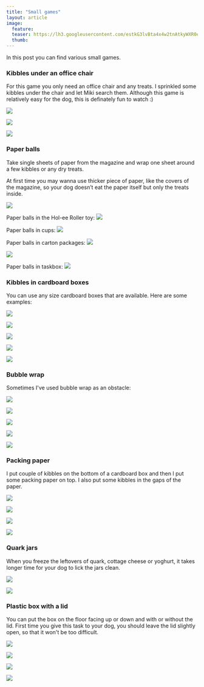 ```yaml
---
title: "Small games"
layout: article
image:
  feature:
  teaser: https://lh3.googleusercontent.com/estkG3lvBta4x4w2tnAtkyWXR0eeAAv6LrB8h5hpabc5HAYiAYtyxUMTEN8zr19LwAmvT1X-CkWoFQxKqdI6c7jk6UqS7EdVViBugJiV6dTqFstUkvpnfIy75zbrCzojIaAF5KYNgBGyaerh6JH5VG3FziyjdjEWu1yNumlaYT__sjXUutuWi_oh6LCYyMzThlEyY1cQQCRsjvNYrWS2ubFvc5iFcSChENjIbCUAu1vRrcAI6qivNxxZ3G73YjZY68jSXY8BIJpqy6dImk4RRX_k0nJb9ffT2gejPszYTmBnGO7Xq5Q46Bo-oKvg24RXoHdSA1-7aqyj4BBMgXiesjxffbiDT92wJKWdy7qciqgAxTN5u6BoXqS5fsLjjxDCA4gPccMzaHUoKivCK1q7bxnwSWkCNClTnVxCfq06RxxpoH6Eo50aHx02cMmfsbaim8yDOhMPDyH4Z3qmTJGnaBYSWste7wXymkYE_3FiVX5wD3RmB8tyoJh_b21BxJSpfdcfoWj29hO5zoW_liAi7joGkSYZmdCEJQ8JJyF9H5o=w245
  thumb:
---
```


In this post you can find various small games.

### Kibbles under an office chair

For this game you only need an office chair and any treats. I sprinkled some kibbles under the chair and let Miki search them. Although this game is relatively easy for the dog, this is definately fun to watch :)

[![](https://lh3.googleusercontent.com/UqgMVZ0GQIdVh6QFpUVoTuzNbKACdmqkfnPA3Ud9XmECwWfRUZwOdLBpD9yS0BbskDOpsB3VWLBBE1IjOp7nE3W2HXTOkBiftaYCump0gEhVVC0rNuwhpWcmU0mwXSwVx-7wGh-x9HXKWxXAzmJ-7GynKLkZBiAdLisfM0WX2F6WelGSZtUDsRNbWY-RKVzTAh7F5gXqB1Bd187bH-FIEwVK4ttqeShxS1IGdkVzUEp0wsAp-bT9FTUmADuk_MSh8jnfhDwO5vhsp3YaG3lCT_G_pO1Hq6gL0U3TlnNf0C6fMU5vHEVrp_lLfSHidVpcVoWNyLP5S8XPMrAJAorTGehrb9_zglrM_ueg8ru7iEqQLmmudJq4295UVczwyYv-DLgKpCjFHCI-QzbosAVaRF6YezyKglSeeQuboPAzy_856bBCEm2dUr9N4yz269n5g1ZEPpzFRt6K0-Aczq5eSd2pAAxzgKLkBdNBNtS1NGCbxAcrFf6D1GiNGXIBw2JibIiWI_0wptger0-ABPANJFKoHNpN7rP1yrum0GVdN7I=w800)](https://lh3.googleusercontent.com/UqgMVZ0GQIdVh6QFpUVoTuzNbKACdmqkfnPA3Ud9XmECwWfRUZwOdLBpD9yS0BbskDOpsB3VWLBBE1IjOp7nE3W2HXTOkBiftaYCump0gEhVVC0rNuwhpWcmU0mwXSwVx-7wGh-x9HXKWxXAzmJ-7GynKLkZBiAdLisfM0WX2F6WelGSZtUDsRNbWY-RKVzTAh7F5gXqB1Bd187bH-FIEwVK4ttqeShxS1IGdkVzUEp0wsAp-bT9FTUmADuk_MSh8jnfhDwO5vhsp3YaG3lCT_G_pO1Hq6gL0U3TlnNf0C6fMU5vHEVrp_lLfSHidVpcVoWNyLP5S8XPMrAJAorTGehrb9_zglrM_ueg8ru7iEqQLmmudJq4295UVczwyYv-DLgKpCjFHCI-QzbosAVaRF6YezyKglSeeQuboPAzy_856bBCEm2dUr9N4yz269n5g1ZEPpzFRt6K0-Aczq5eSd2pAAxzgKLkBdNBNtS1NGCbxAcrFf6D1GiNGXIBw2JibIiWI_0wptger0-ABPANJFKoHNpN7rP1yrum0GVdN7I=s0)

[![](https://lh3.googleusercontent.com/Lcq8O1SqEoPrU1mBjFuYObYWASYqp5D9ak3T2YtjwucxDTOOfy8p6S-Th5hoPpr3rJYB8Xe841aDQSWIN5wPnH5okFd0_NTLhn-qSX1hB-fVI0f89ihNRwH6VcB6ew7pEdYeTbaoqHvic1rh49XGXXogAnMjuzcioSCavbJbK0UkhkHsWuGsWv8-zUY0qV7o7foVhzPnUOHYy38r_kRWGo5-PAH-W7EXyJcBfAIyu0IRXPOA9gTMhSppaSwJTpsKazkAcPK0QrGjR4M54bdFUxW6_ZDplG8bn5iNdaKDJrdEdMPEARbNcRFPKtt7mAeiq4g1Jp5khDleG1bnBBVTPpZ31oaJV7Na5O87AGaqb6zHGeE_7Q_EEecPA0-E3rJblq0IF6ltidXOHfznsjD7t1Q_igSv9HMMdA2-BpYBHtBJj8iQxRmAGrP0jFPOR88d_1iCI5eKog7lhMCATCczClNrCXWJvpDBjkwMlAW9hY4OAmt1PMBFN0085lHs-VuP0o3fWqKuwZZt7032wFBthZWZv_FVOf7WeuljeU0oiJM=w800)](https://lh3.googleusercontent.com/Lcq8O1SqEoPrU1mBjFuYObYWASYqp5D9ak3T2YtjwucxDTOOfy8p6S-Th5hoPpr3rJYB8Xe841aDQSWIN5wPnH5okFd0_NTLhn-qSX1hB-fVI0f89ihNRwH6VcB6ew7pEdYeTbaoqHvic1rh49XGXXogAnMjuzcioSCavbJbK0UkhkHsWuGsWv8-zUY0qV7o7foVhzPnUOHYy38r_kRWGo5-PAH-W7EXyJcBfAIyu0IRXPOA9gTMhSppaSwJTpsKazkAcPK0QrGjR4M54bdFUxW6_ZDplG8bn5iNdaKDJrdEdMPEARbNcRFPKtt7mAeiq4g1Jp5khDleG1bnBBVTPpZ31oaJV7Na5O87AGaqb6zHGeE_7Q_EEecPA0-E3rJblq0IF6ltidXOHfznsjD7t1Q_igSv9HMMdA2-BpYBHtBJj8iQxRmAGrP0jFPOR88d_1iCI5eKog7lhMCATCczClNrCXWJvpDBjkwMlAW9hY4OAmt1PMBFN0085lHs-VuP0o3fWqKuwZZt7032wFBthZWZv_FVOf7WeuljeU0oiJM=s0)

[![](https://lh3.googleusercontent.com/-TWPA752Dq7T47FeQpFv-TUHFsfhV9mwr7ptiVeRfwaKMxf1UzOjrXeTFR1j32YecBtX6pX1T_TF5pr0TN7iFf2-jHEhL0lcurEw1Wq7G5dCKz1QbMDv5SKrYM1jZgrb4uuS4LgnkuNLAv8v0rYKHUaH-nhJsfWZ873_WhbfLnkQwpUkIHm6TeIvVmUXv63oX0Uz1hWk4_FT0-bBFqU9axY3CynXkf8qAyurQ5jrwgonF9MR1-Zkk75md94hQ0NPbF3BuZilsr9YgvRdCzu8Y_rjtuOlhfljdOqBWCVf2s4mE1j0QwK6I4ZDgf80ZCcQ9N2aNdYAqqvWmMmyBrD39lqbuEOROi5j0is43kfOB5ZzkeJ72JorbLwvSiTQSZ0gheTXaf_pXv73BNGQ041MPceIEiElR04a10RyWyLx8iV_qWltTfEtIVm8qqozZlNPjeyUwC9v0_DjSljYwAw-6MDM2HRdljlGvs2k3SwoFfRvBH13dCNfcxJEykNq6rtNodzA4Z9vGVnQpNjxKa2tJgf3gS8TuuNsLZrv9UNm7bI=w800)](https://lh3.googleusercontent.com/-TWPA752Dq7T47FeQpFv-TUHFsfhV9mwr7ptiVeRfwaKMxf1UzOjrXeTFR1j32YecBtX6pX1T_TF5pr0TN7iFf2-jHEhL0lcurEw1Wq7G5dCKz1QbMDv5SKrYM1jZgrb4uuS4LgnkuNLAv8v0rYKHUaH-nhJsfWZ873_WhbfLnkQwpUkIHm6TeIvVmUXv63oX0Uz1hWk4_FT0-bBFqU9axY3CynXkf8qAyurQ5jrwgonF9MR1-Zkk75md94hQ0NPbF3BuZilsr9YgvRdCzu8Y_rjtuOlhfljdOqBWCVf2s4mE1j0QwK6I4ZDgf80ZCcQ9N2aNdYAqqvWmMmyBrD39lqbuEOROi5j0is43kfOB5ZzkeJ72JorbLwvSiTQSZ0gheTXaf_pXv73BNGQ041MPceIEiElR04a10RyWyLx8iV_qWltTfEtIVm8qqozZlNPjeyUwC9v0_DjSljYwAw-6MDM2HRdljlGvs2k3SwoFfRvBH13dCNfcxJEykNq6rtNodzA4Z9vGVnQpNjxKa2tJgf3gS8TuuNsLZrv9UNm7bI=s0)

### <a name="paperballs">Paper balls</a>

Take single sheets of paper from the magazine and wrap one sheet around a few kibbles or any dry treats.

At first time you may wanna use thicker piece of paper, like the covers of the magazine, so your dog doesn’t eat the paper itself but only the treats inside.

[![](https://lh3.googleusercontent.com/rtNTtnf0UmkI1nmE8YMljZ2P5BebcafQgW-plwol94fGc6-AwYW0BUGm-WNogH4Dcpb-fgQ0Bd2bnZYp8mRHiDoFn99NXkD5FjKZd-_vpmjpYmwWzQmZQZ3cepc5wY5OuIUvfmEOp6nYVsMfiBa7EDio2r4aWQETBmSzue3RRx9-_FH8Ofje4xcend68xl2mYbPfHR1wFvIv-HLsQH7Tv6D8-PuNd4lz8j9X8OelFQa0YD-2qbpSXgV-DTC9Km5Sf-XWdpbPaxYGrcgNAV-Q3tclOn2QlvhI8P6vsubtSDd-zjJZpbORD9d-Yl9bQcQiMJ1bQV74sM1qXv4qQO2EcHi4TqwQu7KzeIP7BJDWCFbP9cdN7zVCvc0Qiv10W670VDFzvRE-PMMBA1eLX8vnwF_CawdrseLeVlyICq-kf8gaIjAh5tAu_ZKx2eOULD11thpZfmq6AIBYdAZLCjcXWo86zjyS3xdBGtnr-wiMuXMz6oFgvshQQm7jjSacsz0VwBzRSpAWhlX1QKIHawPWdwH9E8qjLbkGjLVCF1pAXbY=w800)](https://lh3.googleusercontent.com/rtNTtnf0UmkI1nmE8YMljZ2P5BebcafQgW-plwol94fGc6-AwYW0BUGm-WNogH4Dcpb-fgQ0Bd2bnZYp8mRHiDoFn99NXkD5FjKZd-_vpmjpYmwWzQmZQZ3cepc5wY5OuIUvfmEOp6nYVsMfiBa7EDio2r4aWQETBmSzue3RRx9-_FH8Ofje4xcend68xl2mYbPfHR1wFvIv-HLsQH7Tv6D8-PuNd4lz8j9X8OelFQa0YD-2qbpSXgV-DTC9Km5Sf-XWdpbPaxYGrcgNAV-Q3tclOn2QlvhI8P6vsubtSDd-zjJZpbORD9d-Yl9bQcQiMJ1bQV74sM1qXv4qQO2EcHi4TqwQu7KzeIP7BJDWCFbP9cdN7zVCvc0Qiv10W670VDFzvRE-PMMBA1eLX8vnwF_CawdrseLeVlyICq-kf8gaIjAh5tAu_ZKx2eOULD11thpZfmq6AIBYdAZLCjcXWo86zjyS3xdBGtnr-wiMuXMz6oFgvshQQm7jjSacsz0VwBzRSpAWhlX1QKIHawPWdwH9E8qjLbkGjLVCF1pAXbY=s0)

Paper balls in the Hol-ee Roller toy:
[![](https://lh3.googleusercontent.com/cBYb1L01e1XMJXqqjZHnb6ZGMq3CPLphWuxfhW5Zh8s7g4GhCiuWTRWhTZGy8sY52tfzVlzj0gQ6th1YyxiY-qI1sMZ9ozQPXNwr5v5g1je9o6uTw8gLfHPZYrrkCayZIih2iTmtgvtkVDpGjkIFzQsYwQ5TVhbdCNWVVeJiHvrFO0SNHh1THAeajsms5NnqJaalyqDQdCjMkqaU8g_3WkNzo2VV4HYnsA4yH4_pZjTSig3q4rHzrHjiLJYyUbX0gy1gLV8eJH97yjOddQPZaWHjclneCISAktesnR4ULqDcx8qi5aHpZPF4jo5Blntuq5C9vPsldLJ2UbnIGxJ6wmUISwr_4n73SWOyH2C_DXOY3gthULWhW9uhA2d60tOn7KBtcCcObKQNqW_stINPwbN7CD-hkAezXhJQifcy2DBhjz1n9iJl5JKszE_Sd4WFpj4k5a9UY5uat7KO1ztRdGyUN2YXkwdyszCWCI4XIC-LcnI8wOPH4VUYOLOAjyLQNc5Je4bMS2hmOklZqYDwSsSoMaftLTlSomYBpJcY8jc=w800)](http://minimuutti.com/aktivointi/jw-hol-ee-roller/)

Paper balls in cups:
[![](https://lh3.googleusercontent.com/HX1RoXKU4uoaQj6F7QNN-kpUiTmjjZYWNvGwkXPmVbw27dSR3ziYzLFNOc4Qt_iUlK34Rt0XXccLzBLWZDried-tu6PTAxONM4ZG7SB9wvNM9UIOduO5bhpDNIdznSSFCS7IIiyBznfr-cFCoAwRAZF2HkUsmr2QVCrKlk7BCrDtNg4W-5Tcg25QpZdrrIMDeT8MatYcFapgWonknjyZtGoJmQGPSRPW5r_iNYoyYkerBrBubz1QuyVpnzLrwkWOXTDJq8rSvcScsqC8NYleGackxGvBjPZTIcX4Kc4Rkf_MCrmTvdcJh2sA_6IhbR11hm-2UUDELGx4GXc7EP0C-5wXkuNcYaD4njjGT6JvAoBXNhPseBvvDc944OtIE6wcKU6HYhDnoWp_q2spiNhsYQyNod6PFsseXBfxRcHXz6M72USgoEf5tchGNXeJI584n2udQnPmb_IfRmBlZJ6bPvFJ0lhXM1l-9P6hnl-5h64ZyU5YdYYqbgeVZGkm0Fv1mCPlQbwRGfrkVtPZeCPsZrcEVPLa7IaY9ZWIuozorgo=w800)](http://minimuutti.com/aktivointi/paperipallot-mukeissa/)

Paper balls in carton packages:
[![](https://lh3.googleusercontent.com/x_51Y5cJ9UrcPTyrtx16CSGlVcGc0mhbfdwVgfgHfi7KU6LcQa_ktQJiNXQlK-kvlhnUjaCjCBXrLub3lyzNqBKQ7Tnn476ZQdiAOVE4mW1LGb4WklPll5Y-tOKuTYLaE77ZIy-cg3U-aCJ1Ba1me9f58OlNVNoHiFUzReCBTc90i3z738sX1caWAxiHZKdBei_FX7zrXys7bstxictJMXT8FQV4TBq1WMPKvDfvXcBvV8BoWXy8G11cEs3P6bVAPtaOmc571DXM0I9GL8IvhqbQ5NTkn3VLsvsswzhLbdtwOXr-pwie1BxGowm5lIMWmHDB5B145CSevCF8TgGeWihOEW_9lJZETxrUIMGZzUJaYsOxh30EbSt3062NCTh6keYeGcYnKC1YKoaCdfcupoYHrPVMPAMGVfMGNN3dPBAGM7p17kMcRr1Wgd7TuEMAz_KVdGnla5eToj7DOQilnL_33RxexJq7dJd90NP9nxnhmUj3Y8oa9rInHDU1mYze6gLQxTpzTY9IrIY2V5otnGxSSnik5rGozMVfEtOuVtA=w800)](https://lh3.googleusercontent.com/x_51Y5cJ9UrcPTyrtx16CSGlVcGc0mhbfdwVgfgHfi7KU6LcQa_ktQJiNXQlK-kvlhnUjaCjCBXrLub3lyzNqBKQ7Tnn476ZQdiAOVE4mW1LGb4WklPll5Y-tOKuTYLaE77ZIy-cg3U-aCJ1Ba1me9f58OlNVNoHiFUzReCBTc90i3z738sX1caWAxiHZKdBei_FX7zrXys7bstxictJMXT8FQV4TBq1WMPKvDfvXcBvV8BoWXy8G11cEs3P6bVAPtaOmc571DXM0I9GL8IvhqbQ5NTkn3VLsvsswzhLbdtwOXr-pwie1BxGowm5lIMWmHDB5B145CSevCF8TgGeWihOEW_9lJZETxrUIMGZzUJaYsOxh30EbSt3062NCTh6keYeGcYnKC1YKoaCdfcupoYHrPVMPAMGVfMGNN3dPBAGM7p17kMcRr1Wgd7TuEMAz_KVdGnla5eToj7DOQilnL_33RxexJq7dJd90NP9nxnhmUj3Y8oa9rInHDU1mYze6gLQxTpzTY9IrIY2V5otnGxSSnik5rGozMVfEtOuVtA=s0)

[![](https://lh3.googleusercontent.com/mxZjtD1edI_oTt52Y1lnsf13V3yxdohXZvEI2B69XFdjlUD6d8f24dcpmvz_U5P9nN1-jIMMP7GdRSV5bAEgszT68fH9jqMuPpJNaohn6e11QteO_E3Q9xmTiQqX-8a6wCJHSYgFmo19TQOh_J7Yi2IcR2xvvHC21orsG9MgYPdieIxK0cisYSpkiDd7MVNmBHKomkpSzsQlpXB9WoJsrqNJwxtz6csw_FBiOLmijno-UYWz1rgw3H-DyNKOb3qBYPo7ugbffyZKVlzfLOw511AA4AIpJWiaK_VAKdE4tTDhR4x0Qt492y-wGIGDqkAxaj9uo4WV1LkxT-76g_rtJ1CbNUje-9C3duxIdfw5ivgTFOuY1s_3pzvmvL4bakmYKcHOM88VTCBWbKO1QPCe0uh8dtbCE837fwMSixP3PbmMBRnpXVPozO7NEiyGEWxRu8l0jMZ2gZAlP_SKu2Kr0NGLLy_xKfPct3HTAcduvJtArUbFpCB389jVDKCXioFQN-4goNPgmXIUmzCQkcKzO1P3Vf_L1EEunttYa59MQjo=w800)](https://lh3.googleusercontent.com/mxZjtD1edI_oTt52Y1lnsf13V3yxdohXZvEI2B69XFdjlUD6d8f24dcpmvz_U5P9nN1-jIMMP7GdRSV5bAEgszT68fH9jqMuPpJNaohn6e11QteO_E3Q9xmTiQqX-8a6wCJHSYgFmo19TQOh_J7Yi2IcR2xvvHC21orsG9MgYPdieIxK0cisYSpkiDd7MVNmBHKomkpSzsQlpXB9WoJsrqNJwxtz6csw_FBiOLmijno-UYWz1rgw3H-DyNKOb3qBYPo7ugbffyZKVlzfLOw511AA4AIpJWiaK_VAKdE4tTDhR4x0Qt492y-wGIGDqkAxaj9uo4WV1LkxT-76g_rtJ1CbNUje-9C3duxIdfw5ivgTFOuY1s_3pzvmvL4bakmYKcHOM88VTCBWbKO1QPCe0uh8dtbCE837fwMSixP3PbmMBRnpXVPozO7NEiyGEWxRu8l0jMZ2gZAlP_SKu2Kr0NGLLy_xKfPct3HTAcduvJtArUbFpCB389jVDKCXioFQN-4goNPgmXIUmzCQkcKzO1P3Vf_L1EEunttYa59MQjo=s0)

Paper balls in taskbox:
[![](https://lh3.googleusercontent.com/gChOrYw3tVa-tPyPuGuF3hXRZwpfb4-OAF89rfgRQiXLX5g-9BB5pRA9wj2p4KGLvbRmXmPFVhCMby164VwC5pKgo7mfcoAM-fhDxXh6hw0eL92XZs6jTsfnDpkwVBZp3TqZVzryMjl7nIvw7aowWuDvJ29jcJ2h3PH2Hpx-Hkh6_0_5_enumaoDqAG6XvSvxUjYgjXnyAyuHGEie6kTIeVMKP302Vsr7lvwznC9d4ZOS4OaQA-LCVZpQg8rIFcVdzuJP_HDDduHHDLZHmB2jO0IPeTOXTaDT5QIRaw8JEFMKrm13imTho2dgj15JvLS4-4sJXiQqUA2y9IAjz_efdTH4MMJ979v8Gn20R3dz8U6zw6rtfr4Vy00sq4uUHPm2FkHQcQRvlQYIJbbsfeNvI278RMmKwYvExwUoVZLTrODUC4289P1lANPdDarOLnwwLyLzSvCFAqEZQbBzS7yLKTBMKwnHRwJ-WEnaDbl07HOzMX-3YtbvA3h-79gcU6peU7dpErrGg6n6Ds9oLa_65VkbRI0vpNzi4Ob6sECitI=w800)](http://minimuutti.com/en/activation/taskbox-with-paper-balls/)

### Kibbles in cardboard boxes

You can use any size cardboard boxes that are available. Here are some examples:

[![](https://lh3.googleusercontent.com/pnE-1-uPTNtZnD0ID5jESK9q-LwvEUk3Kxe3JUd73L6wTBwWih5MUvzD2P-FWkSf1NTvSJ_Xc8CYikb9ow0SX5G-G8oqWtCnvEXmxSRxMurIpIoAutXoXrr_ZLByIh-qjAr3veTXSdh9C9vsY6W8Jxf0bEiEQ7LXq1c_A8615PPqgfXoqTdwI9gAnLM0p0zIeJLhCSbN4sIzcvhUqxMW_hEStsufukXu-HG3CX_DJHiQvJZ9tvOSeU4fSvJfWK2Mnu1p45p6FcjNkapNjVl3NEDImU_CvEAlk4KTwLRvZDX9UqKp4s5affm0jhnDijIRqNHjcRWMMXFxDXFqC31H-2Fqqhguw8tClBaILWR4g2aiXESKNMIEcCY50eBIYau_sxle6EpOnbVb8GlyDVNDuafoz1dDJSTV98TKCrPVoHl3OBS-eQHbX2ZNgXQQP-vF2R8har7a_DaUe9JPJH843ImKEz-rtobOYGT8MrPbgZWM_erYwSlBxwzTYt5fvPd4AG5JwxjVUDkltfIW-YP0JawRWgl7-XcCaFBSG2IePLA=w800)](https://lh3.googleusercontent.com/pnE-1-uPTNtZnD0ID5jESK9q-LwvEUk3Kxe3JUd73L6wTBwWih5MUvzD2P-FWkSf1NTvSJ_Xc8CYikb9ow0SX5G-G8oqWtCnvEXmxSRxMurIpIoAutXoXrr_ZLByIh-qjAr3veTXSdh9C9vsY6W8Jxf0bEiEQ7LXq1c_A8615PPqgfXoqTdwI9gAnLM0p0zIeJLhCSbN4sIzcvhUqxMW_hEStsufukXu-HG3CX_DJHiQvJZ9tvOSeU4fSvJfWK2Mnu1p45p6FcjNkapNjVl3NEDImU_CvEAlk4KTwLRvZDX9UqKp4s5affm0jhnDijIRqNHjcRWMMXFxDXFqC31H-2Fqqhguw8tClBaILWR4g2aiXESKNMIEcCY50eBIYau_sxle6EpOnbVb8GlyDVNDuafoz1dDJSTV98TKCrPVoHl3OBS-eQHbX2ZNgXQQP-vF2R8har7a_DaUe9JPJH843ImKEz-rtobOYGT8MrPbgZWM_erYwSlBxwzTYt5fvPd4AG5JwxjVUDkltfIW-YP0JawRWgl7-XcCaFBSG2IePLA=s0)

[![](https://lh3.googleusercontent.com/WW164VgmenkH0rDVQhwIChZ8eZH5noyVvgK-ZPXpthyH6uAZkJkdflg4cRV1y1aQpBvDtPDVlvnPn-LUBRz-ci5lThWLYiZ155gr3QBEOU3zvUDsO_5fMbbOvc8Pk2qUYkmdS8659UsLcGXC36xuksqwhWwtb9zAbxgQOzZQbnmVsSqttxEldFotyBoCSxvbZc4uqODaiVqdqADsLiQ_KocauiFhk6a4wgQ_WODrJhhL7hp--7Bm55R4AZRGRExa-yKWi9DmFtBPFCqF6c1VTYWqbqjXlnMI0dBtHrp6ElsWz-52-gAkA08kHr2cXJBnaipnqm7nbU62xWfLQ9WCHj4GbiFyF3kyrep5BDWXA3BUc-lM6rcdKRJqc1ccyew-B4Jxl8nvn5WGk42BafJRShrlL0-6cat5uYb6uIQudidZsN2vrYqRz3uWduEJhAHINuYeruvTEn3jGoYBBCA4hJrDeP1_FcVXGyP6SMCnkta243bDMGdRhU1sW1t_1WqGSazE3SquUFIKoxPfljEIfs4BPclJ98G3d2AcI4Zych8=w800)](https://lh3.googleusercontent.com/WW164VgmenkH0rDVQhwIChZ8eZH5noyVvgK-ZPXpthyH6uAZkJkdflg4cRV1y1aQpBvDtPDVlvnPn-LUBRz-ci5lThWLYiZ155gr3QBEOU3zvUDsO_5fMbbOvc8Pk2qUYkmdS8659UsLcGXC36xuksqwhWwtb9zAbxgQOzZQbnmVsSqttxEldFotyBoCSxvbZc4uqODaiVqdqADsLiQ_KocauiFhk6a4wgQ_WODrJhhL7hp--7Bm55R4AZRGRExa-yKWi9DmFtBPFCqF6c1VTYWqbqjXlnMI0dBtHrp6ElsWz-52-gAkA08kHr2cXJBnaipnqm7nbU62xWfLQ9WCHj4GbiFyF3kyrep5BDWXA3BUc-lM6rcdKRJqc1ccyew-B4Jxl8nvn5WGk42BafJRShrlL0-6cat5uYb6uIQudidZsN2vrYqRz3uWduEJhAHINuYeruvTEn3jGoYBBCA4hJrDeP1_FcVXGyP6SMCnkta243bDMGdRhU1sW1t_1WqGSazE3SquUFIKoxPfljEIfs4BPclJ98G3d2AcI4Zych8=s0)

[![](https://lh3.googleusercontent.com/2MovGYN_gjL9ELegpMoywr0BTmZJFe87KFvO6nHZaFu3iHJ3x0V6ffwF5g8ExHgOhIbYyOFlonblmxNLkIygH8t1L3FGOkbqFKhgMXOqZRsC5uIKKchKCff0YWBZ1nSVoWMZhhxr0NuNYuLnhCA9dof2VxZaVSmxuOehxQrgRXsREVQiKbaQO0mNk_rbXumXu-FsIIb4ImupLF4KY4MolXPYZQmww5f7_skfJlBXv6yBYEwgH2f9obkJLhI66K_gH7RN6akjgv41HeBTwePShkFopLkti0n9j_bvHmr8o4gO6WWCMwHFPxH_BHac7lCipSeBFjiNc4TdldGSIB3YFYlfabKiwuf8eRp8p8_nWHneXLfNcDrlMSPtPgRl50LHWKLG4Lh7HD0QZ15SrFHfcWC36vBHG28TFZdmM5y0pMMH6OxKAljWpgUVtZ16zQIoLsiTEPhm4Rrg0jm8W1lkovKJjDqEDYzZ2WXvyDaQLc8u4-IuuCz9yBm090y6pNuwAwh3Y4g_TqRKmtAZu_DyMuXVXxZyODGs5aAG1-WoTEk=w800)](https://lh3.googleusercontent.com/2MovGYN_gjL9ELegpMoywr0BTmZJFe87KFvO6nHZaFu3iHJ3x0V6ffwF5g8ExHgOhIbYyOFlonblmxNLkIygH8t1L3FGOkbqFKhgMXOqZRsC5uIKKchKCff0YWBZ1nSVoWMZhhxr0NuNYuLnhCA9dof2VxZaVSmxuOehxQrgRXsREVQiKbaQO0mNk_rbXumXu-FsIIb4ImupLF4KY4MolXPYZQmww5f7_skfJlBXv6yBYEwgH2f9obkJLhI66K_gH7RN6akjgv41HeBTwePShkFopLkti0n9j_bvHmr8o4gO6WWCMwHFPxH_BHac7lCipSeBFjiNc4TdldGSIB3YFYlfabKiwuf8eRp8p8_nWHneXLfNcDrlMSPtPgRl50LHWKLG4Lh7HD0QZ15SrFHfcWC36vBHG28TFZdmM5y0pMMH6OxKAljWpgUVtZ16zQIoLsiTEPhm4Rrg0jm8W1lkovKJjDqEDYzZ2WXvyDaQLc8u4-IuuCz9yBm090y6pNuwAwh3Y4g_TqRKmtAZu_DyMuXVXxZyODGs5aAG1-WoTEk=s0)

[![](https://lh3.googleusercontent.com/GaYBKh3WD0B6H0D0pFC17IcjZbT-Z8lPoLPhtYkxgcKrUgfrKpxyMJzMPswbM6riJ4OwD4g_b00iYC_cv5RcUQIxz2klmFTnCILcWZxqnBwdG4kvO7P3VN6pZHEaRiuW1BZKImEtYGoMOCfxerp3oQ8tMwI6gAPS83_3HWHGUjqk3wJE45nXlJF5y2InFoh7mklRlXPdQDaGCOAuNoUEq8SppyDV3eNcPwHxI8Dz-jPoW1tQ6PwdZ-bhqEDfaka-c3oR1b6hca2rgGLkNYSPEXwQb3JLe1qhD2QOVrIjCcwiN8ojcVcjAvI2OFvq8es8s0yZDCwrJSCb0PsA8jY0TBvl-ra7d6YUNMHNfuqaxKwFhQ__M5JY7Tjnmqqgcs6YAjbIjWtOPDTPCSkJ7CNXLna_QTzrJw53UahEJVHmIlSy79nDIdWTXX7HXC49lyTz_IU2I_JABmzuNuMILQDvrnxUMBA3r2dr7-vjdTVVoXt-Nk3yZ82B_hYh_KSk4T1d5MzC-X5hvwcLKH2myZfnelbXiOXHKX_utKgyKkDkoG0=w800)](https://lh3.googleusercontent.com/GaYBKh3WD0B6H0D0pFC17IcjZbT-Z8lPoLPhtYkxgcKrUgfrKpxyMJzMPswbM6riJ4OwD4g_b00iYC_cv5RcUQIxz2klmFTnCILcWZxqnBwdG4kvO7P3VN6pZHEaRiuW1BZKImEtYGoMOCfxerp3oQ8tMwI6gAPS83_3HWHGUjqk3wJE45nXlJF5y2InFoh7mklRlXPdQDaGCOAuNoUEq8SppyDV3eNcPwHxI8Dz-jPoW1tQ6PwdZ-bhqEDfaka-c3oR1b6hca2rgGLkNYSPEXwQb3JLe1qhD2QOVrIjCcwiN8ojcVcjAvI2OFvq8es8s0yZDCwrJSCb0PsA8jY0TBvl-ra7d6YUNMHNfuqaxKwFhQ__M5JY7Tjnmqqgcs6YAjbIjWtOPDTPCSkJ7CNXLna_QTzrJw53UahEJVHmIlSy79nDIdWTXX7HXC49lyTz_IU2I_JABmzuNuMILQDvrnxUMBA3r2dr7-vjdTVVoXt-Nk3yZ82B_hYh_KSk4T1d5MzC-X5hvwcLKH2myZfnelbXiOXHKX_utKgyKkDkoG0=s0)

[![](https://lh3.googleusercontent.com/boYpkeaptm-m8pSFZMcXYW2Y3jnRLifESvlUPb2MyY6S92fCcUjcyL39gFRV3rlSQyz1_uYt0pGwhDqg7yek3dqzvdEoaX4drByUQ4Aquwh8tm2809F3uquAQ730LfUW_umUu-qKesH7-49GuV6QvXtfGnqKq5n7G3r1LlllUWRq7vdXryqwoaa2dAt2iaax9j8rwS5Vf1vVegekglqbrOgXbtk-EsA3k7fHDrIrj-9d2urq_zMUF4SOF-hZ_InXdaFZZEGt7tdLpaR60mykjc7MBydZAfzanaQEoXynyAbBMbqztK5YcxEwANhTqDRLsw6cdiJEpu1vxLpRJnsBnaObpeeaRQrHW6jBgmf7Qj39Z1AHFWI8c2bKZPNCL3TZUR71uqpyt1tYFe1Hw2KJGNtm3oiCKdavu6NJR0idGveh3Cs3DJCNcSQlQvy8zXP3vXim8vmMFj_353jwPHh2hm6vW56nW_OjgC0Rkx3dIhMmASryVFugWlsPPBd5QasXdjuhNl71mSyvwvYWIU6M_C32ryTxjcoCipN6xamc3aM=w800)](https://lh3.googleusercontent.com/boYpkeaptm-m8pSFZMcXYW2Y3jnRLifESvlUPb2MyY6S92fCcUjcyL39gFRV3rlSQyz1_uYt0pGwhDqg7yek3dqzvdEoaX4drByUQ4Aquwh8tm2809F3uquAQ730LfUW_umUu-qKesH7-49GuV6QvXtfGnqKq5n7G3r1LlllUWRq7vdXryqwoaa2dAt2iaax9j8rwS5Vf1vVegekglqbrOgXbtk-EsA3k7fHDrIrj-9d2urq_zMUF4SOF-hZ_InXdaFZZEGt7tdLpaR60mykjc7MBydZAfzanaQEoXynyAbBMbqztK5YcxEwANhTqDRLsw6cdiJEpu1vxLpRJnsBnaObpeeaRQrHW6jBgmf7Qj39Z1AHFWI8c2bKZPNCL3TZUR71uqpyt1tYFe1Hw2KJGNtm3oiCKdavu6NJR0idGveh3Cs3DJCNcSQlQvy8zXP3vXim8vmMFj_353jwPHh2hm6vW56nW_OjgC0Rkx3dIhMmASryVFugWlsPPBd5QasXdjuhNl71mSyvwvYWIU6M_C32ryTxjcoCipN6xamc3aM=s0)

### Bubble wrap

Sometimes I've used bubble wrap as an obstacle:

[![](https://lh3.googleusercontent.com/HGsom4cwwqKbsTXKo_itCbDuSeMD-8eAMibAx-IH583UruTkoV_HwERopi8GJULGZwCn1F2rhDNGGPK9v4ndDaROEvU-_SFE0aHuWVGKvZDx84lJV-xaY1iOkRog8tNad3BKUxAA6v0jbwvjHvL5WjIu5sC9BJuoLM_9bnx2-rpCTj7tq2J9N2d6Rre0QgYSGycsUQAaqHGcuvNBAczLLIC2jQdYvs9vOCVXekApAJ0nuS9LrtvwokzLBvShLWaZu8-Hm5AO6GUV1BIvpji1Q9XbTG4fywbUjkVxecLagCh1NSjlKw7H-HO-Ap6ewRyfFtx0ErAYG0ZzhAQCfc940t6NSPkzau3U63_UZS6z7WBquIwRVq0D-ODG6MJ6UqlL0hBbFulHD-xgLpKaKc9Rz5LEQC80RB05gankTxAzVZHET2aIasBHJSdAoFJaVvv_sgIU0kkPC2ABlkmTKk0jB4-1ir7p5iBhsSivtv1kFv2Qhqd8b95A9rOzGemltkk7GPR_AITGm3hxVJamTXj21Zfb3C1bs9oJZWZv7So5tyg=w800)](https://lh3.googleusercontent.com/HGsom4cwwqKbsTXKo_itCbDuSeMD-8eAMibAx-IH583UruTkoV_HwERopi8GJULGZwCn1F2rhDNGGPK9v4ndDaROEvU-_SFE0aHuWVGKvZDx84lJV-xaY1iOkRog8tNad3BKUxAA6v0jbwvjHvL5WjIu5sC9BJuoLM_9bnx2-rpCTj7tq2J9N2d6Rre0QgYSGycsUQAaqHGcuvNBAczLLIC2jQdYvs9vOCVXekApAJ0nuS9LrtvwokzLBvShLWaZu8-Hm5AO6GUV1BIvpji1Q9XbTG4fywbUjkVxecLagCh1NSjlKw7H-HO-Ap6ewRyfFtx0ErAYG0ZzhAQCfc940t6NSPkzau3U63_UZS6z7WBquIwRVq0D-ODG6MJ6UqlL0hBbFulHD-xgLpKaKc9Rz5LEQC80RB05gankTxAzVZHET2aIasBHJSdAoFJaVvv_sgIU0kkPC2ABlkmTKk0jB4-1ir7p5iBhsSivtv1kFv2Qhqd8b95A9rOzGemltkk7GPR_AITGm3hxVJamTXj21Zfb3C1bs9oJZWZv7So5tyg=s0)

[![](https://lh3.googleusercontent.com/Q8rD2ttvhvaHin5WiXMIU0rV8lE4NvCEYrIowAwLCdk33vbUtkiuqKTPX4iwa__tOo9KiXSm4Gui_beMdUpqOK8-9JbdtXU5zvBrclPHZsysGyzeOIhT7bQvApPLBsF2geyESUoyQOy1kZfzRkfS-3avtLIapNy7erpy1iPJpkfXUXeB0eWIuqg-hRB0hxG_yGUukpiBMj__ovxAMA6TM3CnY7-wuFpcZ44AkJF13FNPnku19DOHcXPMGDblhC_DR9EpxJZyM8BtZSVcNM0v_W1TpCgInUb9Jg35a2j4zD9Pq9VEqgaNYdozj0NY_HSnlhRVBqpZyuxVn_wEg1NAfazY97relmvCWrlpqIyazmOWfcxRWehSQ-iDNH7qj2Xz5dQQ9dgLkePZ8jtn8TbcbuMiPNJJgPWR5zdx2JhrTBzqvK0rPj_EPxQxCw0pgvTA4918ZGOTTWIcgWtygBgNnPZVWF1wrgQTRm1kbNye1oyIsZ7YNez30nec4hmtRVbYzSAUrWpWGQFBXER-Ms_E1ErpU-3RvvU9ul70OziH56U=w800)](https://lh3.googleusercontent.com/Q8rD2ttvhvaHin5WiXMIU0rV8lE4NvCEYrIowAwLCdk33vbUtkiuqKTPX4iwa__tOo9KiXSm4Gui_beMdUpqOK8-9JbdtXU5zvBrclPHZsysGyzeOIhT7bQvApPLBsF2geyESUoyQOy1kZfzRkfS-3avtLIapNy7erpy1iPJpkfXUXeB0eWIuqg-hRB0hxG_yGUukpiBMj__ovxAMA6TM3CnY7-wuFpcZ44AkJF13FNPnku19DOHcXPMGDblhC_DR9EpxJZyM8BtZSVcNM0v_W1TpCgInUb9Jg35a2j4zD9Pq9VEqgaNYdozj0NY_HSnlhRVBqpZyuxVn_wEg1NAfazY97relmvCWrlpqIyazmOWfcxRWehSQ-iDNH7qj2Xz5dQQ9dgLkePZ8jtn8TbcbuMiPNJJgPWR5zdx2JhrTBzqvK0rPj_EPxQxCw0pgvTA4918ZGOTTWIcgWtygBgNnPZVWF1wrgQTRm1kbNye1oyIsZ7YNez30nec4hmtRVbYzSAUrWpWGQFBXER-Ms_E1ErpU-3RvvU9ul70OziH56U=s0)

[![](https://lh3.googleusercontent.com/yU-ErUc72DgN-tuJ87qwocfQOzTSDhcLQj69hzPIQIS-zFM5szqtN0nfyoG3vxuz0nsxHGqlSmtmYmpJ731LjzgDLYYMut_q0U_Nl3-xbW3TKjpnr2mRzXh_SKIOfok6YmKG0syfKkcW6-V3b1ZEzvfLjEA_f9HPU245LQ_OcHTd_SLI4kv9PqJfjL3MpQAP214VK42kIy5T8q3Ys97u-TvfKUrfENoepET51yYuPd9F5GcJ9FHP2a0cXwFGidgwRNd2aj2eWTlmnWMX6Ey7KjsSMHqujQu0BcGHHvxoiVWpwVWjcCjyXrOgfurNHBaAWxp4KhG1a6gXaZM4y_STCouekBgtPogEPV4XdEPVDuOjAXlleg9tTaZTHhfSd7cBH26gIHMuY8MDjYuq8SaoWNWvuqT5QS7mGR33-YnlDov3kSghcso-WFS-yhSmKzPiqiLANmklCf7v6HxombFugfVtwaf-veDI7ksfHFkQCIqRcuYHkfk-a00f5kC5_pa-zqYS1kNr4l0j6ebSmS-rrgg-Jot88rwitI0pNuVgAtg=w800)](https://lh3.googleusercontent.com/yU-ErUc72DgN-tuJ87qwocfQOzTSDhcLQj69hzPIQIS-zFM5szqtN0nfyoG3vxuz0nsxHGqlSmtmYmpJ731LjzgDLYYMut_q0U_Nl3-xbW3TKjpnr2mRzXh_SKIOfok6YmKG0syfKkcW6-V3b1ZEzvfLjEA_f9HPU245LQ_OcHTd_SLI4kv9PqJfjL3MpQAP214VK42kIy5T8q3Ys97u-TvfKUrfENoepET51yYuPd9F5GcJ9FHP2a0cXwFGidgwRNd2aj2eWTlmnWMX6Ey7KjsSMHqujQu0BcGHHvxoiVWpwVWjcCjyXrOgfurNHBaAWxp4KhG1a6gXaZM4y_STCouekBgtPogEPV4XdEPVDuOjAXlleg9tTaZTHhfSd7cBH26gIHMuY8MDjYuq8SaoWNWvuqT5QS7mGR33-YnlDov3kSghcso-WFS-yhSmKzPiqiLANmklCf7v6HxombFugfVtwaf-veDI7ksfHFkQCIqRcuYHkfk-a00f5kC5_pa-zqYS1kNr4l0j6ebSmS-rrgg-Jot88rwitI0pNuVgAtg=s0)

[![](https://lh3.googleusercontent.com/6hpMp4iMfN0khJGh9xYaoIEa3Wsg_pocz1Did2myMVlysgZ_xP_9M7ExUfS2NMNbAZ_LsIlqzqhjLIQibppImq8fteEHuZcmu0f6TT38d9fbAAEhAOaLas8AEa9uporukgTWQMEMJOHP9ErWwNKXXCJZE9Da1EyS3XTslc3E1xg3QN87uV0slAzTszX3_D6ZpmIISdz8O7WuKRwnaVQy8Cvph5Jg4vABhtr6F9sycLUUEwyLQy1nWqxuSyn-f3FV_zhIm8Yym-pY0nR5dvI_46bofqvQhCdlygTrr2M_oOvoHsKwNu4rnpYuSkwmiSp-_agBeZClaFO8x7UKg-K42h_jhUWng3LFYbP4dDu9T3_DQgNTIcdvjGCo2GfzhaGT9jUyBlnfWQV0rZK0D7i832g70qYIf7WYbpmLy2FjufMJA-9cBj-x9ZrkcaBnUFDVOBoyHN5QS3dsBKsKilhK8ea63dO11pSY4QQgJr3kpGpQVyZ3cmeVMWyvGAgSzFzzKmMnICQa0Box6aOCulTifs2rxvcjXb3JQLBfJvk-Fmc=w800)](https://lh3.googleusercontent.com/6hpMp4iMfN0khJGh9xYaoIEa3Wsg_pocz1Did2myMVlysgZ_xP_9M7ExUfS2NMNbAZ_LsIlqzqhjLIQibppImq8fteEHuZcmu0f6TT38d9fbAAEhAOaLas8AEa9uporukgTWQMEMJOHP9ErWwNKXXCJZE9Da1EyS3XTslc3E1xg3QN87uV0slAzTszX3_D6ZpmIISdz8O7WuKRwnaVQy8Cvph5Jg4vABhtr6F9sycLUUEwyLQy1nWqxuSyn-f3FV_zhIm8Yym-pY0nR5dvI_46bofqvQhCdlygTrr2M_oOvoHsKwNu4rnpYuSkwmiSp-_agBeZClaFO8x7UKg-K42h_jhUWng3LFYbP4dDu9T3_DQgNTIcdvjGCo2GfzhaGT9jUyBlnfWQV0rZK0D7i832g70qYIf7WYbpmLy2FjufMJA-9cBj-x9ZrkcaBnUFDVOBoyHN5QS3dsBKsKilhK8ea63dO11pSY4QQgJr3kpGpQVyZ3cmeVMWyvGAgSzFzzKmMnICQa0Box6aOCulTifs2rxvcjXb3JQLBfJvk-Fmc=s0)

[![](https://lh3.googleusercontent.com/gXWxyRIdvf5eiokV8MjwPQcRzufKyr_zVEE0XZSXS96Jl_Zgpb2V4HIioc03M7ViMXK_B89a72NH1gKUkNQOqXhMmaaMmLgruE_W0HJ_W3fw03qwDuezOXe_fChvR6dXxg-Zii6WONKBvLjwwJRKc2fYp1-j1O_ui7BJhDluj50x-fBSltZkRKXPTCPAAyTX3vz9lVSYU1uPHtr5vJuHOyJs9273w3XGD0PQsdS9cIpXoc0oT9ZnWN8Y4rybYVOAOxXI884esKKzNdqaPARt9XYjMttEShu_KY-iHPU6G198oaiGVxZtorwH_YvXoR5xP1aizAg8tHUlOkTD28ZIilU1FwJwkDrjK4Ypuv6eSTZdwxjFx-blBaJaWkA0FyMGwrx7Y0W2FYZBcCNF4n0BAnrgCTkp-bsfqHcpf03Zo0XERVWAKvPJinFprU23pe3LY4S30BawySEtqonyxxUhi41j6p6q9oukZ8kaAOpTdFGGamtgHTkOU90Cgphs44EOm15O3NrlDA3hi1ImtfMUmxpYI6QOlJckI2sEqt4gBNU=w800)](https://lh3.googleusercontent.com/gXWxyRIdvf5eiokV8MjwPQcRzufKyr_zVEE0XZSXS96Jl_Zgpb2V4HIioc03M7ViMXK_B89a72NH1gKUkNQOqXhMmaaMmLgruE_W0HJ_W3fw03qwDuezOXe_fChvR6dXxg-Zii6WONKBvLjwwJRKc2fYp1-j1O_ui7BJhDluj50x-fBSltZkRKXPTCPAAyTX3vz9lVSYU1uPHtr5vJuHOyJs9273w3XGD0PQsdS9cIpXoc0oT9ZnWN8Y4rybYVOAOxXI884esKKzNdqaPARt9XYjMttEShu_KY-iHPU6G198oaiGVxZtorwH_YvXoR5xP1aizAg8tHUlOkTD28ZIilU1FwJwkDrjK4Ypuv6eSTZdwxjFx-blBaJaWkA0FyMGwrx7Y0W2FYZBcCNF4n0BAnrgCTkp-bsfqHcpf03Zo0XERVWAKvPJinFprU23pe3LY4S30BawySEtqonyxxUhi41j6p6q9oukZ8kaAOpTdFGGamtgHTkOU90Cgphs44EOm15O3NrlDA3hi1ImtfMUmxpYI6QOlJckI2sEqt4gBNU=s0)

### Packing paper

I put couple of kibbles on the bottom of a cardboard box and then I put some packing paper on top. I also put some kibbles in the gaps of the paper.

[![](https://lh3.googleusercontent.com/JfMMV8XBaSAsZKJYEHfUyQAMys588FwgBziu0feduHlKMiToHwlLNI-8Zc9wMituN-ZXWrOvSlBzIrodk3Vok4Rc-Uqk678cZZ-HvIoNZaCw3RLiizm1EDmD7nvpRK98mLqgCOMxp0iEEK5xc4_GhEliUncdXA3T1qed_gzcROpfUuxWo0gefl5fL9ArNXE5IRdmCOIpRpGzMS6G7vS6esHkI1WNIN5SU0oYltv0o5mWS3QZz01sOW97nr0rpd5K5RlAtNt7w-pCbCm6NdsI7z4FhCwnaMUkyUklxvHE5tmTbozOx_1N6zVzg_5BhPFnxJA1uw4hqikQVDIcER_3kP9atb100SyOi4CAsIWNLA3Cs8lu2HBzU65VZZjkbdABepr5391_ntDt5wBGhn2qJn1bbQmUR9hUs7HOtsQO8uj2-u9RKxsloA5O-itgAhXBzL084xxbP3AETeGAZt3lvK4rwZT68xTeKmDjS6Bbiwi1e1B2fVRcYIE6ZtawXvBYyS_VvF0Z9qOnBxvRQfbpTD_z6Vv1cJE7tur9KFIxNQTBJFSAL59VKAIJrjJAHmpPEzZH=w800)](https://lh3.googleusercontent.com/JfMMV8XBaSAsZKJYEHfUyQAMys588FwgBziu0feduHlKMiToHwlLNI-8Zc9wMituN-ZXWrOvSlBzIrodk3Vok4Rc-Uqk678cZZ-HvIoNZaCw3RLiizm1EDmD7nvpRK98mLqgCOMxp0iEEK5xc4_GhEliUncdXA3T1qed_gzcROpfUuxWo0gefl5fL9ArNXE5IRdmCOIpRpGzMS6G7vS6esHkI1WNIN5SU0oYltv0o5mWS3QZz01sOW97nr0rpd5K5RlAtNt7w-pCbCm6NdsI7z4FhCwnaMUkyUklxvHE5tmTbozOx_1N6zVzg_5BhPFnxJA1uw4hqikQVDIcER_3kP9atb100SyOi4CAsIWNLA3Cs8lu2HBzU65VZZjkbdABepr5391_ntDt5wBGhn2qJn1bbQmUR9hUs7HOtsQO8uj2-u9RKxsloA5O-itgAhXBzL084xxbP3AETeGAZt3lvK4rwZT68xTeKmDjS6Bbiwi1e1B2fVRcYIE6ZtawXvBYyS_VvF0Z9qOnBxvRQfbpTD_z6Vv1cJE7tur9KFIxNQTBJFSAL59VKAIJrjJAHmpPEzZH=s0)

[![](https://lh3.googleusercontent.com/qvPU1jRMkxtbzuXMGYcVLIlIWUeJx_H2DKZtiaF26JVigE6cXaBMDhBnFeKUVGxg7uLDeURSjrPph6QQmW0nZzouy928thlwaeqamG-9q-z5A5eIws5IuoyxXMa8fxlbgWHJT9FRboKdzjK6sbz2nGzX8Ufzaveh7ZrwZHvtbwVWtLDaplbBKbr0VmaLRIou32CoOvaxRA80fBiD2xPGpbMGFtgLKZt0feCd4DHVhOEXwtmcOSh24DOBp3EuDj3OL4M_Sw-8Yq8HU5w6hRPMNPJGgpTB3xnKLm6bY2_CjtBV3sNSMgP9mmARdvaia-db8NNkEjh-pUXwiqRzHaEPpUne-BXaBP0c-mjJlfJnGnSwzX4WdQQx828A434yi-qR3B8MyzTkYRRG55c9e_evjUhdZ6N_W1NPxH4HxbasQYTlitAkkrKt6gaiUJJQOXRRTX_KAEFX1aAak5xTnUr01RZ2_3Fbo-UbyVgE5H1HscNeMtHP1gNPUBrpibGoHNj9npQFOuokN4p7udR8k8GQ56UhVcaaqP2kOtx9obuItDFodClB3PpAfW1-LjN6WfYP5Oho=w800)](https://lh3.googleusercontent.com/qvPU1jRMkxtbzuXMGYcVLIlIWUeJx_H2DKZtiaF26JVigE6cXaBMDhBnFeKUVGxg7uLDeURSjrPph6QQmW0nZzouy928thlwaeqamG-9q-z5A5eIws5IuoyxXMa8fxlbgWHJT9FRboKdzjK6sbz2nGzX8Ufzaveh7ZrwZHvtbwVWtLDaplbBKbr0VmaLRIou32CoOvaxRA80fBiD2xPGpbMGFtgLKZt0feCd4DHVhOEXwtmcOSh24DOBp3EuDj3OL4M_Sw-8Yq8HU5w6hRPMNPJGgpTB3xnKLm6bY2_CjtBV3sNSMgP9mmARdvaia-db8NNkEjh-pUXwiqRzHaEPpUne-BXaBP0c-mjJlfJnGnSwzX4WdQQx828A434yi-qR3B8MyzTkYRRG55c9e_evjUhdZ6N_W1NPxH4HxbasQYTlitAkkrKt6gaiUJJQOXRRTX_KAEFX1aAak5xTnUr01RZ2_3Fbo-UbyVgE5H1HscNeMtHP1gNPUBrpibGoHNj9npQFOuokN4p7udR8k8GQ56UhVcaaqP2kOtx9obuItDFodClB3PpAfW1-LjN6WfYP5Oho=s0)

[![](https://lh3.googleusercontent.com/TB-TMdZg_PkwlBnUxH-mSAsr1X_2dZ_p10lgMCsNEg3T4BUdx3km9pe8qYVGgpkzls-kkmuxL4zvezgFh3qDWL4yFEyEIJJRz2p8XxlaX_LoH-itN5Ep7Gc3O3yY28pxd7TU9rrq69KEUp8GbZwO15ILXMw4pbfEeYCKP6Wbk7O5keF3HQedOPsCIjwUeSw2YnTkrs6YPtRieIsksWxYdsT78NrdfT9-2o-iEnMVVU9VBhNmx1dxxH1oGXQNJh1Y3VdJoUAuauLd8KMXBESYnpw7ZNrhIlFWXriHsvY7iES4dpAWBE4UxAXIw1BqqR0B_8WcIo82qVAIdtgp5TFz2kZ1TQAAOAQjbELtnjKVwTqicSh2A8l5Hd8nbZ5nUA1dr1P1s4QlR9BCo1s-x0MKahT6St7u6j_zbodEmyhoCIAqKjmTsxBryxFh6dfRMxEjWGuCks2Qx7HcOBW4BWiQ8fmIwCOB6HnOaM-XewZmaXMOk0JPi35mcK48wiRiSQ1bFfupnyYxYzVyDMJ5pY9ydn9laYk8GE-L8L9HwRlVWoL5f0eblBWGsbgkhjpGsBKvUmpf=w800)](https://lh3.googleusercontent.com/TB-TMdZg_PkwlBnUxH-mSAsr1X_2dZ_p10lgMCsNEg3T4BUdx3km9pe8qYVGgpkzls-kkmuxL4zvezgFh3qDWL4yFEyEIJJRz2p8XxlaX_LoH-itN5Ep7Gc3O3yY28pxd7TU9rrq69KEUp8GbZwO15ILXMw4pbfEeYCKP6Wbk7O5keF3HQedOPsCIjwUeSw2YnTkrs6YPtRieIsksWxYdsT78NrdfT9-2o-iEnMVVU9VBhNmx1dxxH1oGXQNJh1Y3VdJoUAuauLd8KMXBESYnpw7ZNrhIlFWXriHsvY7iES4dpAWBE4UxAXIw1BqqR0B_8WcIo82qVAIdtgp5TFz2kZ1TQAAOAQjbELtnjKVwTqicSh2A8l5Hd8nbZ5nUA1dr1P1s4QlR9BCo1s-x0MKahT6St7u6j_zbodEmyhoCIAqKjmTsxBryxFh6dfRMxEjWGuCks2Qx7HcOBW4BWiQ8fmIwCOB6HnOaM-XewZmaXMOk0JPi35mcK48wiRiSQ1bFfupnyYxYzVyDMJ5pY9ydn9laYk8GE-L8L9HwRlVWoL5f0eblBWGsbgkhjpGsBKvUmpf=s0)

[![](https://lh3.googleusercontent.com/TIRpVHR9LXvTeohBqIX6305L7QcB0DBpF46Rm0Z21ztL0YkRb4T6Iv28w5DtzLehEWDeRLGca4epwjhPCdeGY0N4rCJtep5auMhqLdGPra12lN6sfiCgq0liVmmHxmvNhnuXqOvf5pRjJqQaN2qCW0DyopgQb-R7aI9lyUDFLJANLPPizDVCHql-Qzf2GvHUvtUVG4y5o8m31fIilRRZbjnjEHA1qoJAiD7eSws7H_PA_papuhca7JE3CKdV00fgvzk4qqOC9gwBzl72RBVUj2urQhAgqVWfhfGs0eH9gSJiFdeb0RBVfJZhIhbADsHwY-5TEvT3GfEmhM4_dN_RoBP4fdfCEd6RoUSekQZ7kIvO7A6orG8ibmAre9AftNIMBzof6qIeyOluVKH9a2D_jNim-JJqyx4WeGO8IeW0YR6JtdD5z2JJ6D0TMqgx2pPDsQWmCbJ-Hxz_T4LJhD1PwnPCwbqR76Aa0YDRCwkzyCDlHsZGsWDf_hkc5tNv37utXW40tt8mtZrYcWzAOAo3JFX2Ml0-hSnlG_eKrvIyml1nxTC4bvPKxxHp284mLVn33SX5=w800)](https://lh3.googleusercontent.com/TIRpVHR9LXvTeohBqIX6305L7QcB0DBpF46Rm0Z21ztL0YkRb4T6Iv28w5DtzLehEWDeRLGca4epwjhPCdeGY0N4rCJtep5auMhqLdGPra12lN6sfiCgq0liVmmHxmvNhnuXqOvf5pRjJqQaN2qCW0DyopgQb-R7aI9lyUDFLJANLPPizDVCHql-Qzf2GvHUvtUVG4y5o8m31fIilRRZbjnjEHA1qoJAiD7eSws7H_PA_papuhca7JE3CKdV00fgvzk4qqOC9gwBzl72RBVUj2urQhAgqVWfhfGs0eH9gSJiFdeb0RBVfJZhIhbADsHwY-5TEvT3GfEmhM4_dN_RoBP4fdfCEd6RoUSekQZ7kIvO7A6orG8ibmAre9AftNIMBzof6qIeyOluVKH9a2D_jNim-JJqyx4WeGO8IeW0YR6JtdD5z2JJ6D0TMqgx2pPDsQWmCbJ-Hxz_T4LJhD1PwnPCwbqR76Aa0YDRCwkzyCDlHsZGsWDf_hkc5tNv37utXW40tt8mtZrYcWzAOAo3JFX2Ml0-hSnlG_eKrvIyml1nxTC4bvPKxxHp284mLVn33SX5=s0)


### Quark jars

When you freeze the leftovers of quark, cottage cheese or yoghurt, it takes longer time for your dog to lick the jars clean.

[![](https://lh3.googleusercontent.com/aVN-c_JkMr7bHlhE-awBr0m_k8epKfqyNXphsTbkVEPnQh9swBRvbWkJucWHRkZDS-e76vD7wQJ7m-utKQKTOfPIHCpbGzRDGdaOjGkYIsiDVOqKU9Bq_s9DWP3TdJZzOzveP40E-RH1cqNYkfikvR7XwGCWGvkBSI4OOgSgaezcQKZbWX-Ui2b46FQ5GlRwPWWVnE7xyxtPHTpNkNAI4Fo2sIYyV3-sAY5_5MMj0ngEEVX4SW7ryepYQFO1rVkjPqE-alNnIxBvrHyfJyRkAPT_QD2DlWA571iIH48VKaGOjEi8WzJjZVmoVOuEgZwt1WZxspNbHRVRLWK5-i9Vsl3dGZeORJLkZpOO8vB0JYoW7gbZEM-flp6HUMrViRE3O2I9vEhPdz_4Co8ccb3JVA3sPIsGnJfYy7m_egYyq7Emtjs21EM21v-e5tzUGhdD56YZWioEsJcxX-AXFg7OXpPhHSJ3rLth0s9AeF0Xoleukr7iqdgSpTC5ufUEKUQSzSIktCvo5HXonJjT8sO1sYnvYSNLW2-I4e24ZobMDrs=w800)](https://lh3.googleusercontent.com/aVN-c_JkMr7bHlhE-awBr0m_k8epKfqyNXphsTbkVEPnQh9swBRvbWkJucWHRkZDS-e76vD7wQJ7m-utKQKTOfPIHCpbGzRDGdaOjGkYIsiDVOqKU9Bq_s9DWP3TdJZzOzveP40E-RH1cqNYkfikvR7XwGCWGvkBSI4OOgSgaezcQKZbWX-Ui2b46FQ5GlRwPWWVnE7xyxtPHTpNkNAI4Fo2sIYyV3-sAY5_5MMj0ngEEVX4SW7ryepYQFO1rVkjPqE-alNnIxBvrHyfJyRkAPT_QD2DlWA571iIH48VKaGOjEi8WzJjZVmoVOuEgZwt1WZxspNbHRVRLWK5-i9Vsl3dGZeORJLkZpOO8vB0JYoW7gbZEM-flp6HUMrViRE3O2I9vEhPdz_4Co8ccb3JVA3sPIsGnJfYy7m_egYyq7Emtjs21EM21v-e5tzUGhdD56YZWioEsJcxX-AXFg7OXpPhHSJ3rLth0s9AeF0Xoleukr7iqdgSpTC5ufUEKUQSzSIktCvo5HXonJjT8sO1sYnvYSNLW2-I4e24ZobMDrs=s0)

[![](https://lh3.googleusercontent.com/r5bsUoTL4_eiUBLdwCCdyfKi34LqpQp_7dc1YqGzGYkKfbt5JcTSxUsLIRLIvVo1BHk7y-mKD7923ij4fsHkoRG4xvpCBxEGIevgPtFAGW8_imzQjhLOcrClxmtt9p1Y_2lHZ2paxiBgrqjB7CRaehneJuIYNPJ3OxUUROtVQtfPX_QF1mOwZuObQg3vO9caCVfff9jzBD3Kv1YRTE79raKD2zIebjHy07ixLe7cizg1kCy2MEdZ-BAKlJYglMvVBITQkqaeCa0QhQSYNStFU8A25vd2skTiTf_RjiwyJtMTAtjb_Ux7PmX-JLU_juWDM0ueSA2TvFw6AT4ncaGXM1c-uI3FjjSlJBvcwyhr43fgS7HNAMntSQTrjRz01RKVQgI5j6jq2t-EeQjP4QAJW_DtfxXbAzVA7qReFWNvTvAsEEbNGvB2qnDmR-XiBdjiJub8hv0QenXHqm6EJyg6ItVw1Qms5uEsORYOVVdpip2FaOnaviFHbFyAtCofgQD1-2EzNMGB36yHW843ROO4XgGlwrCleraTZrjCbia9J3o=w800)](https://lh3.googleusercontent.com/r5bsUoTL4_eiUBLdwCCdyfKi34LqpQp_7dc1YqGzGYkKfbt5JcTSxUsLIRLIvVo1BHk7y-mKD7923ij4fsHkoRG4xvpCBxEGIevgPtFAGW8_imzQjhLOcrClxmtt9p1Y_2lHZ2paxiBgrqjB7CRaehneJuIYNPJ3OxUUROtVQtfPX_QF1mOwZuObQg3vO9caCVfff9jzBD3Kv1YRTE79raKD2zIebjHy07ixLe7cizg1kCy2MEdZ-BAKlJYglMvVBITQkqaeCa0QhQSYNStFU8A25vd2skTiTf_RjiwyJtMTAtjb_Ux7PmX-JLU_juWDM0ueSA2TvFw6AT4ncaGXM1c-uI3FjjSlJBvcwyhr43fgS7HNAMntSQTrjRz01RKVQgI5j6jq2t-EeQjP4QAJW_DtfxXbAzVA7qReFWNvTvAsEEbNGvB2qnDmR-XiBdjiJub8hv0QenXHqm6EJyg6ItVw1Qms5uEsORYOVVdpip2FaOnaviFHbFyAtCofgQD1-2EzNMGB36yHW843ROO4XgGlwrCleraTZrjCbia9J3o=s0)

### Plastic box with a lid

You can put the box on the floor facing up or down and with or without the lid. First time you give this task to your dog, you should leave the lid slightly open, so that it won't be too difficult.

[![](https://lh3.googleusercontent.com/4TdG0lSHeyWDUL5YMPTL7iiBXq4tC5ZovSxJZGj6CT64ZAori3yng_i6xq2kW_7lSSEkXono04Tb-mVGLdVB_nAJbGyEgA4uI284c7iKpASJBU4Ggq-y3QERiGFDDRsnNX6iAl10ErRHdnhC0JyyzVAG9_qzDdyZ0MupDUBkpv2fsfCGJH4V3SlCi_nt_gBm_j7mfF1Od_zjCCPuB4NpDihsfsAmFzzDTD6LO-6mYjGbb9p7idg4rXwJCMs0SbHng7V3Da9MDudZAHOkAV33mjzCtat3HiTzHTHM4_70Xix6RFq0ArC1bz_pfWhdBOuy-UdDXeqsvlWjeQ7410bpFEt7AzfqNkKnsUfJcRYqa0vgYukqVIAxk7TNfy5ix3ZVb1WZnyImjBt483EkOhiGSJtFn8J5Q5DM7ydMm0Bzl0hxYmkXDE7kt0oqwOISlswWyalu34acN8agE-tClTYs5lLsdp9Bhypdr_C5TZt4E46iPWllEhWlTy_Yyvf7k0M6boej1a7_YIKgFNJMaFoVPZuT6Rsshi9OTAt6zF9LS4ft7N6S-nGL1gimnDDvFnwEL8QF=w800)](https://lh3.googleusercontent.com/4TdG0lSHeyWDUL5YMPTL7iiBXq4tC5ZovSxJZGj6CT64ZAori3yng_i6xq2kW_7lSSEkXono04Tb-mVGLdVB_nAJbGyEgA4uI284c7iKpASJBU4Ggq-y3QERiGFDDRsnNX6iAl10ErRHdnhC0JyyzVAG9_qzDdyZ0MupDUBkpv2fsfCGJH4V3SlCi_nt_gBm_j7mfF1Od_zjCCPuB4NpDihsfsAmFzzDTD6LO-6mYjGbb9p7idg4rXwJCMs0SbHng7V3Da9MDudZAHOkAV33mjzCtat3HiTzHTHM4_70Xix6RFq0ArC1bz_pfWhdBOuy-UdDXeqsvlWjeQ7410bpFEt7AzfqNkKnsUfJcRYqa0vgYukqVIAxk7TNfy5ix3ZVb1WZnyImjBt483EkOhiGSJtFn8J5Q5DM7ydMm0Bzl0hxYmkXDE7kt0oqwOISlswWyalu34acN8agE-tClTYs5lLsdp9Bhypdr_C5TZt4E46iPWllEhWlTy_Yyvf7k0M6boej1a7_YIKgFNJMaFoVPZuT6Rsshi9OTAt6zF9LS4ft7N6S-nGL1gimnDDvFnwEL8QF=s0)

[![](https://lh3.googleusercontent.com/UZ-_hmYc88Z1webZj7X-asmnpRRSAOCIhO5cVqpINEEYuTs7DprR79zanWSag3-KL5k1LwqtUwE7q-gSufsazoaD8r09EkQ4YqaXqAIwYdpmSYrvcQil3CqR4UVXxEZUqEXJB84UxW0qaHDcD2iwndclstPnZcvzELalS7MjSxlI8OV1_NN-VY8YVEFg9Xr7HLB2beaVBE7W1Xc-GabkSwML4jExE-12GZ7Dgy1q6kkmmUNDo__rfaz7PKYRutjpWZk8Ruc2J_WLko_FxdoV34OfPnP8UFIufZg8Nn9dnRjf2lpKni_Fup5aXkhdiMNvUNVVzR69USr55FaBIg4ycECOH9Abdc83Ny66f1cdalvadCvSSSTtyGTr_tFBe-Z--Lrd7R1ezr23aFvP-xYvcuq2RanoElSiGq8p0yyn0JYIRuKegtgYqZEmIUis3LYQkGx6UX6udy4I2A7P7mT3MuKl1uD_GM0EtdS-IOeTx-L5TAVvmxzBMDyXQ85reWdaSlOejRgoQOGXnSTvNHKU6okU2e-cfqSw19xjQbEHyDn74UzOpHjrZUdzVs16K5xHQ7o_=w800)](https://lh3.googleusercontent.com/UZ-_hmYc88Z1webZj7X-asmnpRRSAOCIhO5cVqpINEEYuTs7DprR79zanWSag3-KL5k1LwqtUwE7q-gSufsazoaD8r09EkQ4YqaXqAIwYdpmSYrvcQil3CqR4UVXxEZUqEXJB84UxW0qaHDcD2iwndclstPnZcvzELalS7MjSxlI8OV1_NN-VY8YVEFg9Xr7HLB2beaVBE7W1Xc-GabkSwML4jExE-12GZ7Dgy1q6kkmmUNDo__rfaz7PKYRutjpWZk8Ruc2J_WLko_FxdoV34OfPnP8UFIufZg8Nn9dnRjf2lpKni_Fup5aXkhdiMNvUNVVzR69USr55FaBIg4ycECOH9Abdc83Ny66f1cdalvadCvSSSTtyGTr_tFBe-Z--Lrd7R1ezr23aFvP-xYvcuq2RanoElSiGq8p0yyn0JYIRuKegtgYqZEmIUis3LYQkGx6UX6udy4I2A7P7mT3MuKl1uD_GM0EtdS-IOeTx-L5TAVvmxzBMDyXQ85reWdaSlOejRgoQOGXnSTvNHKU6okU2e-cfqSw19xjQbEHyDn74UzOpHjrZUdzVs16K5xHQ7o_=s0)

[![](https://lh3.googleusercontent.com/gNcn4kfH8xDFUj5uO3tyWjHnu8rY-8JNB0Zu2HrMcSd7E1yo1suISwxSfPMPLKF8cUMkJFaN6k7bAhbw4ve5gvUbRR_DxqwvKCOl4caW3QKoWIJ7fvO5u8YQr7oRXcT6nZ_oMPyJVClgyWs85hLYzcIrSEqOQiAsemoPP1nT20rrKEqpISqBmrO3nvVT1XNE9AtJR3-7hKqAnmzduN56wZ7tWPBW9-HtYjN-k3CGp5cAsjsE_fz-Y1wW8TKyhVGDPHK8wnKvIwX44iR8ZLTFYH2kcVKEsj-CaQqL7RQdKDFh9znHnsZzJ_9A6l5OS4QAqCX7FYPj-Zy0PgRSPyW5MFpxc6w185bpIPUiI-Y05ADf6TW0o4z1mdLT59d0m8v1kXGLD8urvudsQZp3qZAJAYx63rvo0Xl1weohRe67yOJjEG7hCbBjv_AvjU8kI8a5W749xNTdlugtyIu60xJ7DLgE-f6cK-OqDEJ_WvQpUZVRvfWR1Sdb1Ge2PGczVg2XjNUv0lVqylO8UaNVMFPMTcie-837mpLc2oRdsMtQHlJZXMemK-gXpzo62tatZ2EjiC9D=w800)](https://lh3.googleusercontent.com/gNcn4kfH8xDFUj5uO3tyWjHnu8rY-8JNB0Zu2HrMcSd7E1yo1suISwxSfPMPLKF8cUMkJFaN6k7bAhbw4ve5gvUbRR_DxqwvKCOl4caW3QKoWIJ7fvO5u8YQr7oRXcT6nZ_oMPyJVClgyWs85hLYzcIrSEqOQiAsemoPP1nT20rrKEqpISqBmrO3nvVT1XNE9AtJR3-7hKqAnmzduN56wZ7tWPBW9-HtYjN-k3CGp5cAsjsE_fz-Y1wW8TKyhVGDPHK8wnKvIwX44iR8ZLTFYH2kcVKEsj-CaQqL7RQdKDFh9znHnsZzJ_9A6l5OS4QAqCX7FYPj-Zy0PgRSPyW5MFpxc6w185bpIPUiI-Y05ADf6TW0o4z1mdLT59d0m8v1kXGLD8urvudsQZp3qZAJAYx63rvo0Xl1weohRe67yOJjEG7hCbBjv_AvjU8kI8a5W749xNTdlugtyIu60xJ7DLgE-f6cK-OqDEJ_WvQpUZVRvfWR1Sdb1Ge2PGczVg2XjNUv0lVqylO8UaNVMFPMTcie-837mpLc2oRdsMtQHlJZXMemK-gXpzo62tatZ2EjiC9D=s0)

[![](https://lh3.googleusercontent.com/yAiq1lTQy8knHpbaKaxt0E4DdX0KE6kt8ntfszYMHn9mGM4fe4b3Jmr260yoDo8S086dAnLGCSEI1nwfkuGOFffEmMgMMeeajmQ1mO5mW80z0M1Q0oW20iZBlcy9pR29EbestOErcvGk_E2IHSGF_4zQ2_u2vurGfaeJH6pEFLNIT7b52DNVVsNQQ_8Y5y5yZ4EBYHWAN0gfdHOYNhDY8mG5sSxfmkDEfPYI3g1_EauaY_1XFdma0wCOFD6VvHf5FAFGos9oa1aV40gMymHRpX2r7vHuj2hiF7ELnF5kGVVi7FcaahR6-bh50n8VEJMJt_ixx_mJKo4oMEiCBhvzncUo7rul5O5M2nH33MNFxVxBoeg0IByxDr8v0D5ML6eUlFb9P3sX9k16qMFhUUNJjeRG3TvoK8jnoSu3llPDMYP-SRYc2rAUkJqbykneXeGt6VLH85h_eKibxQNpwNxazLPt60NL9m6fNxEHQ5loB_99Ax36E-NabPAJn23ixfBCS_ptUh-_ONYdthwoftLJivMApDjihcPM9kLAKhkINKsU73yN3cffuE6bZXtilmgUa1NV=w800)](https://lh3.googleusercontent.com/yAiq1lTQy8knHpbaKaxt0E4DdX0KE6kt8ntfszYMHn9mGM4fe4b3Jmr260yoDo8S086dAnLGCSEI1nwfkuGOFffEmMgMMeeajmQ1mO5mW80z0M1Q0oW20iZBlcy9pR29EbestOErcvGk_E2IHSGF_4zQ2_u2vurGfaeJH6pEFLNIT7b52DNVVsNQQ_8Y5y5yZ4EBYHWAN0gfdHOYNhDY8mG5sSxfmkDEfPYI3g1_EauaY_1XFdma0wCOFD6VvHf5FAFGos9oa1aV40gMymHRpX2r7vHuj2hiF7ELnF5kGVVi7FcaahR6-bh50n8VEJMJt_ixx_mJKo4oMEiCBhvzncUo7rul5O5M2nH33MNFxVxBoeg0IByxDr8v0D5ML6eUlFb9P3sX9k16qMFhUUNJjeRG3TvoK8jnoSu3llPDMYP-SRYc2rAUkJqbykneXeGt6VLH85h_eKibxQNpwNxazLPt60NL9m6fNxEHQ5loB_99Ax36E-NabPAJn23ixfBCS_ptUh-_ONYdthwoftLJivMApDjihcPM9kLAKhkINKsU73yN3cffuE6bZXtilmgUa1NV=s0)
